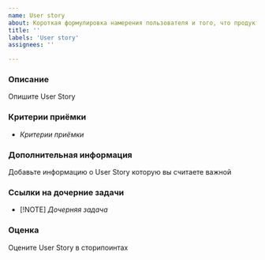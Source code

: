 ```yaml
---
name: User story
about: Короткая формулировка намерения пользователя и того, что продукт должен сделать для него
title: ''
labels: 'User story'
assignees: ''

---
```


### Описание
Опишите User Story

### Критерии приёмки
- *Критерии приёмки*

### Дополнительная информация
Добавьте информацию о User Story которую вы считаете важной

### Ссылки на дочерние задачи
- [!NOTE] *Дочерняя задача*

### Оценка
Оцените User Story в сторипоинтах
